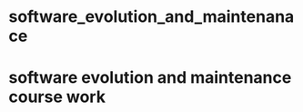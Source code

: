 software_evolution_and_maintenanace
===================================

<h1>software evolution and maintenance course work</h1> 
